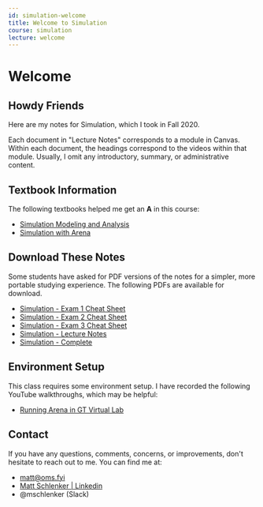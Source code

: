 ```yaml
---
id: simulation-welcome
title: Welcome to Simulation
course: simulation
lecture: welcome
---
```


# Welcome

## Howdy Friends

Here are my notes for Simulation, which I took in Fall 2020.

Each document in "Lecture Notes" corresponds to a module in Canvas. Within each document, the headings correspond to the videos within that module. Usually, I omit any introductory, summary, or administrative content.

## Textbook Information

The following textbooks helped me get an **A** in this course:

- [Simulation Modeling and Analysis](https://amzn.to/3au4zN5)
- [Simulation with Arena](https://amzn.to/2E4zTWo)

## Download These Notes

Some students have asked for PDF versions of the notes for a simpler, more portable
studying experience. The following PDFs are available for download.

- [Simulation - Exam 1 Cheat Sheet](https://payhip.com/b/Lk14 'A two-page PDF cheat sheet for Simulation Exam 1. The source .tex file is included for easy editing.')
- [Simulation - Exam 2 Cheat Sheet](https://payhip.com/b/POqp 'A four-page PDF cheat sheet for Simulation Exam 2. The source .tex file is included for easy editing.')
- [Simulation - Exam 3 Cheat Sheet](https://payhip.com/b/mZis 'A six-page PDF cheat sheet for Simulation Exam 3. The source .tex file is included for easy editing.')
- [Simulation - Lecture Notes](https://payhip.com/b/kzli 'The complete set of Simulation lecture notes, covering content from all ten modules.')
- [Simulation - Complete](https://payhip.com/b/PZen 'The complete set of Simulation notes, including lecture notes and exam review materials.')

## Environment Setup

This class requires some environment setup. I have recorded the following YouTube walkthroughs, which may be helpful:

- [Running Arena in GT Virtual Lab](https://www.youtube.com/watch?v=fmDfofNywkg)

## Contact

If you have any questions, comments, concerns, or improvements, don't hesitate to reach out to me. You can find me at:

- [matt@oms.fyi](mailto:matt@oms.fyi)
- [Matt Schlenker \| Linkedin](https://www.linkedin.com/in/matthew-schlenker/)
- @mschlenker \(Slack\)

